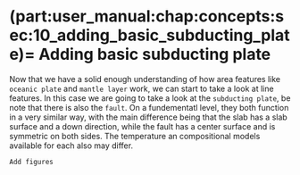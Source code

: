 (part:user_manual:chap:concepts:sec:10_adding_basic_subducting_plate)=
Adding basic subducting plate
============================

Now that we have a solid enough understanding of how area features like `oceanic plate` and `mantle layer` work, we can start to take a look at line features. In this case we are going to take a look at the `subducting plate`, be note that there is also the `fault`. On a fundementatl level, they both function in a very similar way, with the main difference being that the slab has a slab surface and a down direction, while the fault has a center surface and is symmetric on both sides. The temperature an compositional models available for each also may differ.


```{todo}
Add figures
```
